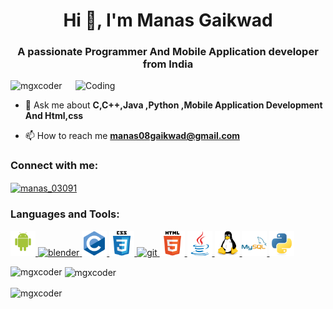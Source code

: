 
<h1 align="center">Hi 👋, I'm Manas Gaikwad</h1>
<h3 align="center">A passionate Programmer And Mobile Application developer from India</h3>
<p><img align="right" alt="Coding" width="400" src="https://img.freepik.com/premium-vector/coding-programming-concept-illustration_188398-765.jpg?w=740"  /></p>
<p align="left"> <img src="https://komarev.com/ghpvc/?username=mgxcoder&label=Profile%20views&color=0e75b6&style=flat" alt="mgxcoder" /> </p>



- 💬 Ask me about **C,C++,Java ,Python ,Mobile Application Development And Html,css**

- 📫 How to reach me **manas08gaikwad@gmail.com**

<h3 align="left">Connect with me:</h3>
<p align="left">
<a href="https://instagram.com/manas_03091" target="blank"><img align="center" src="https://raw.githubusercontent.com/rahuldkjain/github-profile-readme-generator/master/src/images/icons/Social/instagram.svg" alt="manas_03091" height="30" width="40" /></a>
</p>

<h3 align="left">Languages and Tools:</h3>
<p align="left"> <a href="https://developer.android.com" target="_blank" rel="noreferrer"> <img src="https://raw.githubusercontent.com/devicons/devicon/master/icons/android/android-original-wordmark.svg" alt="android" width="40" height="40"/> </a> <a href="https://www.blender.org/" target="_blank" rel="noreferrer"> <img src="https://download.blender.org/branding/community/blender_community_badge_white.svg" alt="blender" width="40" height="40"/> </a> <a href="https://www.cprogramming.com/" target="_blank" rel="noreferrer"> <img src="https://raw.githubusercontent.com/devicons/devicon/master/icons/c/c-original.svg" alt="c" width="40" height="40"/> </a> <a href="https://www.w3schools.com/css/" target="_blank" rel="noreferrer"> <img src="https://raw.githubusercontent.com/devicons/devicon/master/icons/css3/css3-original-wordmark.svg" alt="css3" width="40" height="40"/> </a> <a href="https://git-scm.com/" target="_blank" rel="noreferrer"> <img src="https://www.vectorlogo.zone/logos/git-scm/git-scm-icon.svg" alt="git" width="40" height="40"/> </a> <a href="https://www.w3.org/html/" target="_blank" rel="noreferrer"> <img src="https://raw.githubusercontent.com/devicons/devicon/master/icons/html5/html5-original-wordmark.svg" alt="html5" width="40" height="40"/> </a> <a href="https://www.java.com" target="_blank" rel="noreferrer"> <img src="https://raw.githubusercontent.com/devicons/devicon/master/icons/java/java-original.svg" alt="java" width="40" height="40"/> </a> <a href="https://www.linux.org/" target="_blank" rel="noreferrer"> <img src="https://raw.githubusercontent.com/devicons/devicon/master/icons/linux/linux-original.svg" alt="linux" width="40" height="40"/> </a> <a href="https://www.mysql.com/" target="_blank" rel="noreferrer"> <img src="https://raw.githubusercontent.com/devicons/devicon/master/icons/mysql/mysql-original-wordmark.svg" alt="mysql" width="40" height="40"/> </a> <a href="https://www.python.org" target="_blank" rel="noreferrer"> <img src="https://raw.githubusercontent.com/devicons/devicon/master/icons/python/python-original.svg" alt="python" width="40" height="40"/> </a> </p>

<p><img align="left" src="https://github-readme-stats.vercel.app/api/top-langs?username=mgxcoder&show_icons=true&locale=en&layout=compact" alt="mgxcoder" /></p>

<p>&nbsp;<img align="center" src="https://github-readme-stats.vercel.app/api?username=mgxcoder&show_icons=true&locale=en" alt="mgxcoder" /></p>

<p><img align="center" src="https://github-readme-streak-stats.herokuapp.com/?user=mgxcoder&" alt="mgxcoder" /></p>
